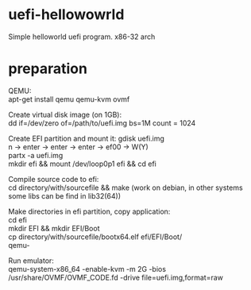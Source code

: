# uefi-hellowowrld
Simple helloworld uefi program. x86-32 arch

# preparation

QEMU:  
apt-get install qemu qemu-kvm ovmf

Create virtual disk image (on 1GB):    
dd if=/dev/zero of=/path/to/uefi.img bs=1M count = 1024 

Create EFI partition and mount it:
gdisk uefi.img  
n -> enter -> enter -> enter -> ef00 -> W(Y)  
partx -a uefi.img  
mkdir efi && mount /dev/loop0p1 efi && cd efi

Compile source code to efi:  
cd directory/with/sourcefile && make (work on debian, in other systems some libs can be find in lib32(64))  

Make directories in efi partition, copy application:  
cd efi  
mkdir EFI && mkdir EFI/Boot  
cp directory/with/sourcefile/bootx64.elf efi/EFI/Boot/  
qemu-

Run emulator:  
qemu-system-x86_64 -enable-kvm -m 2G -bios /usr/share/OVMF/OVMF_CODE.fd  -drive file=uefi.img,format=raw

